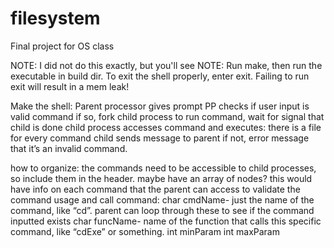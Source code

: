 # filesystem
Final project for OS class


NOTE: I did not do this exactly, but you'll see
NOTE: Run make, then run the executable in build dir. To exit the shell properly, enter exit. Failing to run exit will result in a mem leak!


Make the shell:
Parent processor gives prompt
PP checks if user input is valid command
if so, fork child process to run command, wait for signal that child is done
child process accesses command and executes: there is a file for every command
child sends message to parent
if not, error message that it’s an invalid command.

how to organize:
the commands need to be accessible to child processes, so include them in the header.
maybe have an array of nodes? this would have info on each command that the parent can access to validate the command usage and call command:
char cmdName- just the name of the command, like “cd”. parent can loop through these to see if the command inputted exists
char funcName- name of the function that calls this specific command, like “cdExe” or something.
int minParam
int maxParam
